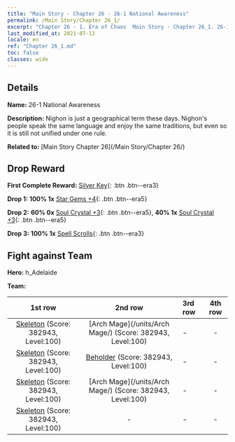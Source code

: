 ```yaml
---
title: "Main Story - Chapter 26 - 26-1 National Awareness"
permalink: /Main Story/Chapter 26_1/
excerpt: "Chapter 26 - 1. Era of Chaos  Main Story - Chapter 26_1. 26-1 National Awareness"
last_modified_at: 2021-07-13
locale: en
ref: "Chapter 26_1.md"
toc: false
classes: wide
---
```


## Details

 **Name:** 26-1 National Awareness

 **Description:** Nighon is just a geographical term these days. Nighon's people speak the same language and enjoy the same traditions, but even so it is still not unified under one rule.

 **Related to:** [Main Story Chapter 26](/Main Story/Chapter 26/)

## Drop Reward

 **First Complete Reward:** [Silver Key](/Items/con_693/){: .btn .btn--era3}

 **Drop 1:** **100% 1x** [Star Gems +4](/Items/mat_93/){: .btn .btn--era5}

 **Drop 2:** **60% 0x** [Soul Crystal +3](/Items/mat_87/){: .btn .btn--era5}, **40% 1x** [Soul Crystal +3](/Items/mat_87/){: .btn .btn--era5}

 **Drop 3:** **100% 1x** [Spell Scrolls](/Items/con_694/){: .btn .btn--era3}


## Fight against Team
 **Hero:** h_Adelaide

 **Team:**


  | 1st row | 2nd row | 3rd row | 4th row |
  |:----:|:----:|:----|:----:|
  | [Skeleton](/units/Skeleton/) (Score: 382943, Level:100)  | [Arch Mage](/units/Arch Mage/) (Score: 382943, Level:100)  | - | - |
  | [Skeleton](/units/Skeleton/) (Score: 382943, Level:100)  | [Beholder](/units/Beholder/) (Score: 382943, Level:100)  | - | - |
  | [Skeleton](/units/Skeleton/) (Score: 382943, Level:100)  | [Arch Mage](/units/Arch Mage/) (Score: 382943, Level:100)  | - | - |
  | [Skeleton](/units/Skeleton/) (Score: 382943, Level:100)  | - | - | - |


